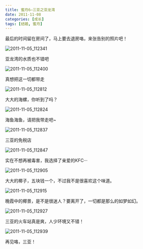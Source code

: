 ```yaml
---
title: 蜜月6–三亚之亚龙湾
date: 2011-11-08
categories: [成长]
tags: [结婚, 蜜月]
---
```


最后的时间留在房间了，马上要去退房咯，来张告别的照片吧！

![2011-11-05_112341](https://cdn.jsdelivr.net/gh/oec2003/hblog-images/img/202201302058434.jpg)

亚龙湾的水质也不错吧

![2011-11-05_112400](https://cdn.jsdelivr.net/gh/oec2003/hblog-images/img/202201302059846.jpg)

真想把这一切都带走

![2011-11-05_112812](https://cdn.jsdelivr.net/gh/oec2003/hblog-images/img/202201302058901.jpg)

大大的海螺，你听到了吗？

![2011-11-05_112824](https://cdn.jsdelivr.net/gh/oec2003/hblog-images/img/202201302058408.jpg)

海鱼海鱼，请把我带走吧~

![2011-11-05_112837](https://cdn.jsdelivr.net/gh/oec2003/hblog-images/img/202201302058001.jpg)

三亚的免税店

![2011-11-05_112847](https://cdn.jsdelivr.net/gh/oec2003/hblog-images/img/202201302058377.jpg)

实在不想再被毒害，我选择了亲爱的KFC···

![2011-11-05_112905](https://cdn.jsdelivr.net/gh/oec2003/hblog-images/img/202201302058518.jpg)

大大的椰子，五块钱一个，不过我不是很喜欢这个味道。

![2011-11-05_112915](https://cdn.jsdelivr.net/gh/oec2003/hblog-images/img/202201302059196.jpg)

晚霞中的椰景，是不是很迷人？要离开了，一切都是那么的如梦如幻。

![2011-11-05_112927](https://cdn.jsdelivr.net/gh/oec2003/hblog-images/img/202201302058436.jpg)

三亚的火车站真是爽，人少环境又不错！

![2011-11-05_112939](https://cdn.jsdelivr.net/gh/oec2003/hblog-images/img/202201302058709.jpg)

再见咯，三亚！

